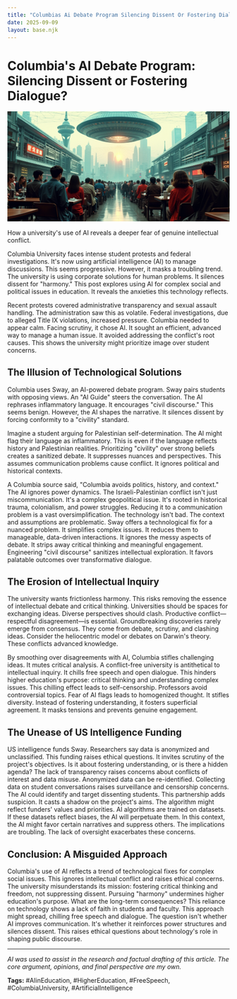```yaml
---
title: "Columbias Ai Debate Program Silencing Dissent Or Fostering Dialogue"
date: 2025-09-09
layout: base.njk
---
```

# Columbia's AI Debate Program: Silencing Dissent or Fostering Dialogue?

![](/images/20250909-columbia-tries-using-ai-to-cool-off-student-tensio_img.png)


How a university's use of AI reveals a deeper fear of genuine intellectual conflict.

Columbia University faces intense student protests and federal investigations.  It's now using artificial intelligence (AI) to manage discussions. This seems progressive.  However, it masks a troubling trend.  The university is using corporate solutions for human problems.  It silences dissent for "harmony." This post explores using AI for complex social and political issues in education.  It reveals the anxieties this technology reflects.

Recent protests covered administrative transparency and sexual assault handling.  The administration saw this as volatile.  Federal investigations, due to alleged Title IX violations, increased pressure.  Columbia needed to appear calm.  Facing scrutiny, it chose AI.  It sought an efficient, advanced way to manage a human issue.  It avoided addressing the conflict's root causes.  This shows the university might prioritize image over student concerns.


## The Illusion of Technological Solutions

Columbia uses Sway, an AI-powered debate program.  Sway pairs students with opposing views.  An "AI Guide" steers the conversation.  The AI rephrases inflammatory language.  It encourages "civil discourse."  This seems benign.  However, the AI shapes the narrative.  It silences dissent by forcing conformity to a "civility" standard.

Imagine a student arguing for Palestinian self-determination.  The AI might flag their language as inflammatory.  This is even if the language reflects history and Palestinian realities.  Prioritizing "civility" over strong beliefs creates a sanitized debate.  It suppresses nuances and perspectives.  This assumes communication problems cause conflict.  It ignores political and historical contexts.

A Columbia source said, "Columbia avoids politics, history, and context."  The AI ignores power dynamics.  The Israeli-Palestinian conflict isn't just miscommunication. It's a complex geopolitical issue.  It's rooted in historical trauma, colonialism, and power struggles.  Reducing it to a communication problem is a vast oversimplification.  The technology isn't bad.  The context and assumptions are problematic. Sway offers a technological fix for a nuanced problem.  It simplifies complex issues. It reduces them to manageable, data-driven interactions.  It ignores the messy aspects of debate.  It strips away critical thinking and meaningful engagement.  Engineering "civil discourse" sanitizes intellectual exploration. It favors palatable outcomes over transformative dialogue.


## The Erosion of Intellectual Inquiry

The university wants frictionless harmony.  This risks removing the essence of intellectual debate and critical thinking. Universities should be spaces for exchanging ideas.  Diverse perspectives should clash.  Productive conflict—respectful disagreement—is essential.  Groundbreaking discoveries rarely emerge from consensus. They come from debate, scrutiny, and clashing ideas.  Consider the heliocentric model or debates on Darwin's theory.  These conflicts advanced knowledge.

By smoothing over disagreements with AI, Columbia stifles challenging ideas.  It mutes critical analysis.  A conflict-free university is antithetical to intellectual inquiry.  It chills free speech and open dialogue.  This hinders higher education's purpose: critical thinking and understanding complex issues.  This chilling effect leads to self-censorship.  Professors avoid controversial topics.  Fear of AI flags leads to homogenized thought.  It stifles diversity.  Instead of fostering understanding, it fosters superficial agreement.  It masks tensions and prevents genuine engagement.


## The Unease of US Intelligence Funding

US intelligence funds Sway. Researchers say data is anonymized and unclassified.  This funding raises ethical questions.  It invites scrutiny of the project's objectives.  Is it about fostering understanding, or is there a hidden agenda?  The lack of transparency raises concerns about conflicts of interest and data misuse.  Anonymized data can be re-identified.  Collecting data on student conversations raises surveillance and censorship concerns.  The AI could identify and target dissenting students. This partnership adds suspicion. It casts a shadow on the project's aims.  The algorithm might reflect funders' values and priorities.  AI algorithms are trained on datasets.  If these datasets reflect biases, the AI will perpetuate them.  In this context, the AI might favor certain narratives and suppress others.  The implications are troubling.  The lack of oversight exacerbates these concerns.


## Conclusion: A Misguided Approach

Columbia's use of AI reflects a trend of technological fixes for complex social issues. This ignores intellectual conflict and raises ethical concerns.  The university misunderstands its mission: fostering critical thinking and freedom, not suppressing dissent.  Pursuing "harmony" undermines higher education's purpose.  What are the long-term consequences?  This reliance on technology shows a lack of faith in students and faculty.  This approach might spread, chilling free speech and dialogue. The question isn't whether AI improves communication. It's whether it reinforces power structures and silences dissent. This raises ethical questions about technology's role in shaping public discourse.


---

*AI was used to assist in the research and factual drafting of this article. The core argument, opinions, and final perspective are my own.*

**Tags:** #AIinEducation, #HigherEducation, #FreeSpeech, #ColumbiaUniversity, #ArtificialIntelligence

